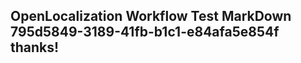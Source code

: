 <properties
ms.topic="hero-topic"
ms.test1="hero-topic"
ms.test2="test"/>

## OpenLocalization Workflow Test MarkDown 795d5849-3189-41fb-b1c1-e84afa5e854f thanks!
